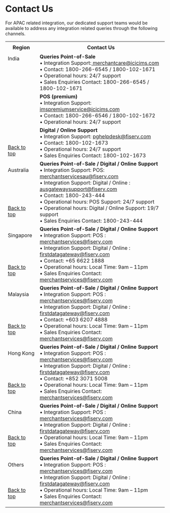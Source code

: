 # Contact Us

For APAC related integration, our dedicated support teams would be available to address any integration related queries through the following channels.

<!DOCTYPE html>
<html id="top">
<body>




<table  width="300%">

  <tr style="height: 36px;">
    <th width="20%"> <b>Region</b></th>
    <th width="100%"><b>Contact Us</b></th>
  </tr>

  <tr>
  <td rowspan="3">India<br>
  <br>
  <br>
  <br>
  <br>
  <br>
  <br>
  <br>
  <br>
  <br>
  <br>
  <br>
  <br>
  <br>
  <a href="#top">Back to top</a>
  </td>
   <td><b> Queries Point-of-Sale</b><br>
•  Integration Support:<a onClick="topFunction()"; id="myBtn" href="mailto:merchantcare@icicims.com"> merchantcare@icicims.com </a><br>
•  Contact: 1800-266-6545 / 1800-102-1671 <br>
•  Operational hours: 24/7 support<br>
•  Sales Enquiries Contact: 1800-266-6545 / 1800-102-1671 </td> 
  
</tr>

    

 <tr>
   <td><b> POS (premium) </b><br>
•  Integration Support:<a  onClick="javascript:window.open('mailto:imspremiumservice@icicims.com', 'mail'); return false; event.preventDefault()" href="#mailto:imspremiumservice@icicims.com">
imspremiumservice@icicims.com</a> <br>
•  Contact: 1800-266-6546 / 1800-102-1672 <br>
•  Operational hours: 24/7 support </td>
 </tr>

 <tr>
  <td> <b>Digital / Online Support</b><br>
•  Integration Support: <a onClick="javascript:window.open('mailto:pghelpdesk@fiserv.com', 'mail'); return false; event.preventDefault()" href="mailto:pghelpdesk@fiserv.com"> pghelpdesk@fiserv.com</a><br>
•  Contact: 1800-102-1673<br>
•  Operational hours: 24/7 support<br>
•  Sales Enquiries Contact: 1800-102-1673
</td>
 </tr>

<tr style="height: 36px;">
  <td> Australia  
  <br>
  <br>
  <br>
  <br>
  <br>
  <br>
   <a href="#top">Back to top</a>
  </td>
  <td ><b>Queries Point-of-Sale / Digital / Online Support</b><br>
•  Integration Support: POS: <a onClick="javascript:window.open('mailto:merchantservicesau@fiserv.com', 'mail'); return false; event.preventDefault()" href="mailto: merchantservicesau@fiserv.com">  merchantservicesau@fiserv.com</a><br>
•  Integration Support: Digital / Online :  <a onClick="javascript:window.open('mailto:ausgatewaysupport@fiserv.com', 'mail');return false; event.preventDefault()"  href="mailto: ausgatewaysupport@fiserv.com">ausgatewaysupport@fiserv.com</a> <br>
•  Contact: 1800-243-444<br>
•  Operational hours: POS Support: 24/7 support<br>
•  Operational hours: Digital / Online Support: 19/7 support<br>
•  Sales Enquiries Contact: 1800-243-444
 </td>
</tr >
<tr style="height: 36px;">
 <td>Singapore
  <br>
  <br>
  <br>
  <br>
  <br>
  <a href="#top">Back to top</a> </td>
  <td><b> Queries Point-of-Sale / Digital / Online Support</b><br>
•  Integration Support: POS : <a onClick="javascript:window.open('mailto:merchantservices@fiserv.com', 'mail'); return false; event.preventDefault()" href="mailto:merchantservices@fiserv.com">merchantservices@fiserv.com</a><br>
•  Integration Support: Digital / Online : <a onClick="javascript:window.open('mailto:firstdatagateway@fiserv.com', 'mail'); return false; event.preventDefault()"  href="mailto:firstdatagateway@fiserv.com">firstdatagateway@fiserv.com</a><br>
•  Contact: +65 6622 1888<br>
•  Operational hours: Local Time: 9am – 11pm<br>
•  Sales Enquiries Contact: <a onClick="javascript:window.open('mailto:merchantservices@fiserv.com', 'mail'); return false; event.preventDefault()" href="mailto:merchantservices@fiserv.com">merchantservices@fiserv.com</a><br>
 </td>
</tr>

<tr>
  <td> Malaysia
  <br>
  <br>
  <br>
  <br>
  <br>
   <a href="#top">Back to top</a>
   </td>
  <td> <b>Queries Point-of-Sale / Digital / Online Support</b><br>
•  Integration Support: POS : <a onClick="javascript:window.open('mailto:merchantservices@fiserv.com', 'mail'); return false; event.preventDefault()" href="mailto:merchantservices@fiserv.com">merchantservices@fiserv.com</a><br>
•  Integration Support: Digital / Online : <a  onClick="javascript:window.open('mailto:firstdatagateway@fiserv.com', 'mail'); return false; event.preventDefault()" href="mailto:firstdatagateway@fiserv.com">firstdatagateway@fiserv.com</a><br>
•  Contact: +603 6207 4888<br>
•  Operational hours: Local Time: 9am – 11pm<br>
•  Sales Enquiries Contact: <a onClick="javascript:window.open('mailto:merchantservices@fiserv.com', 'mail'); return false; event.preventDefault()" href="mailto:merchantservices@fiserv.com">merchantservices@fiserv.com</a>
 </td>
 </tr>
 
<tr>
  <td> Hong Kong
  <br>
  <br>
  <br>
  <br>
  <br>
   <a href="#top">Back to top</a>
   </td>
  <td><b> Queries Point-of-Sale / Digital / Online Support</b><br>
•  Integration Support: POS : <a onClick="javascript:window.open('mailto:merchantservices@fiserv.com', 'mail'); return false; event.preventDefault()" href="mailto:merchantservices@fiserv.com">merchantservices@fiserv.com</a><br>
•  Integration Support: Digital / Online : <a onClick="javascript:window.open('mailto:firstdatagateway@fiserv.com', 'mail'); return false; event.preventDefault()"  href="mailto:firstdatagateway@fiserv.com">firstdatagateway@fiserv.com</a><br>
•  Contact: +852 3071 5008<br>
•  Operational hours: Local Time: 9am – 11pm<br>
•  Sales Enquiries Contact: <a onClick="javascript:window.open('mailto:merchantservices@fiserv.com', 'mail'); return false; event.preventDefault()" href="mailto:merchantservices@fiserv.com">merchantservices@fiserv.com</a>
 </td>
</tr>


<tr>
  <td> China
  <br>
  <br>
  <br>
  <br>
  <a href="#top">Back to top</a>
   </td>
  <td> <b> Queries Point-of-Sale / Digital / Online Support</b><br>
•  Integration Support: POS : <a onClick="javascript:window.open('mailto:merchantservices@fiserv.com', 'mail'); return false; event.preventDefault()" href="mailto:merchantservices@fiserv.com">merchantservices@fiserv.com</a><br>
•  Integration Support: Digital / Online : <a  onClick="javascript:window.open('mailto:firstdatagateway@fiserv.com', 'mail'); return false; event.preventDefault()" href="mailto:firstdatagateway@fiserv.com">firstdatagateway@fiserv.com</a><br>
•  Operational hours: Local Time: 9am – 11pm<br>
•  Sales Enquiries Contact: <a onClick="javascript:window.open('mailto:merchantservices@fiserv.com', 'mail'); return false; event.preventDefault()" href="mailto:merchantservices@fiserv.com">merchantservices@fiserv.com</a>
 </td>
 </tr>

<tr>
  <td> Others
  <br>
  <br>
  <br>
  <br>
    <a href="#top">Back to top</a>
   </td>
  <td> <b>Queries Point-of-Sale / Digital / Online Support</b><br>
•  Integration Support: POS : <a onClick="javascript:window.open('mailto:merchantservices@fiserv.com', 'mail'); return false; event.preventDefault()" href="mailto:merchantservices@fiserv.com">merchantservices@fiserv.com</a><br>
•  Integration Support: Digital / Online : <a onClick="javascript:window.open('mailto:firstdatagateway@fiserv.com', 'mail'); return false; event.preventDefault()" href="mailto:firstdatagateway@fiserv.com">firstdatagateway@fiserv.com</a><br>
•  Operational hours: Local Time: 9am – 11pm<br>
•  Sales Enquiries Contact:  <a onClick="javascript:window.open('mailto:merchantservices@fiserv.com', 'mail'); return false; event.preventDefault()" href="mailto:merchantservices@fiserv.com">merchantservices@fiserv.com</a>
 </td>
  </tr>


</table> 
</body>
</html>
